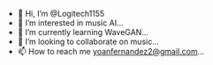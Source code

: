- 👋 Hi, I’m @Logitech1155
- 👀 I’m interested in music AI...
- 🌱 I’m currently learning WaveGAN...
- 💞️ I’m looking to collaborate on music...
- 📫 How to reach me yoanfernandez2@gmail.com...

<!---
Logitech1155/Logitech1155 is a ✨ special ✨ repository because its `README.md` (this file) appears on your GitHub profile.
You can click the Preview link to take a look at your changes.
--->
